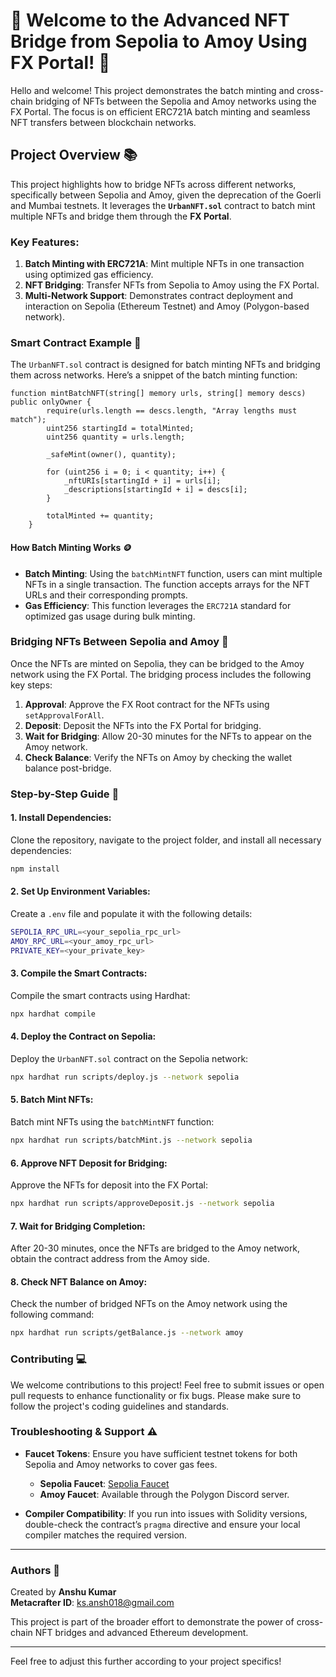 # 🎉 Welcome to the Advanced NFT Bridge from Sepolia to Amoy Using FX Portal! 🎉

Hello and welcome! This project demonstrates the batch minting and cross-chain bridging of NFTs between the Sepolia and Amoy networks using the FX Portal. The focus is on efficient ERC721A batch minting and seamless NFT transfers between blockchain networks.

## Project Overview 📚

This project highlights how to bridge NFTs across different networks, specifically between Sepolia and Amoy, given the deprecation of the Goerli and Mumbai testnets. It leverages the **`UrbanNFT.sol`** contract to batch mint multiple NFTs and bridge them through the **FX Portal**.

### Key Features:

1. **Batch Minting with ERC721A**: Mint multiple NFTs in one transaction using optimized gas efficiency.
2. **NFT Bridging**: Transfer NFTs from Sepolia to Amoy using the FX Portal.
3. **Multi-Network Support**: Demonstrates contract deployment and interaction on Sepolia (Ethereum Testnet) and Amoy (Polygon-based network).

### Smart Contract Example 📝

The `UrbanNFT.sol` contract is designed for batch minting NFTs and bridging them across networks. Here’s a snippet of the batch minting function:

```solidity
function mintBatchNFT(string[] memory urls, string[] memory descs) public onlyOwner {
        require(urls.length == descs.length, "Array lengths must match");
        uint256 startingId = totalMinted;
        uint256 quantity = urls.length;

        _safeMint(owner(), quantity);

        for (uint256 i = 0; i < quantity; i++) {
            _nftURIs[startingId + i] = urls[i];
            _descriptions[startingId + i] = descs[i];
        }

        totalMinted += quantity;
    }
```

#### How Batch Minting Works 🪙

- **Batch Minting**: Using the `batchMintNFT` function, users can mint multiple NFTs in a single transaction. The function accepts arrays for the NFT URLs and their corresponding prompts.
- **Gas Efficiency**: This function leverages the `ERC721A` standard for optimized gas usage during bulk minting.

### Bridging NFTs Between Sepolia and Amoy 🔄

Once the NFTs are minted on Sepolia, they can be bridged to the Amoy network using the FX Portal. The bridging process includes the following key steps:

1. **Approval**: Approve the FX Root contract for the NFTs using `setApprovalForAll`.
2. **Deposit**: Deposit the NFTs into the FX Portal for bridging.
3. **Wait for Bridging**: Allow 20-30 minutes for the NFTs to appear on the Amoy network.
4. **Check Balance**: Verify the NFTs on Amoy by checking the wallet balance post-bridge.

### Step-by-Step Guide 🚀

#### 1. **Install Dependencies**:

Clone the repository, navigate to the project folder, and install all necessary dependencies:

```bash
npm install
```

#### 2. **Set Up Environment Variables**:

Create a `.env` file and populate it with the following details:

```bash
SEPOLIA_RPC_URL=<your_sepolia_rpc_url>
AMOY_RPC_URL=<your_amoy_rpc_url>
PRIVATE_KEY=<your_private_key>
```

#### 3. **Compile the Smart Contracts**:

Compile the smart contracts using Hardhat:

```bash
npx hardhat compile
```

#### 4. **Deploy the Contract on Sepolia**:

Deploy the `UrbanNFT.sol` contract on the Sepolia network:

```bash
npx hardhat run scripts/deploy.js --network sepolia
```

#### 5. **Batch Mint NFTs**:

Batch mint NFTs using the `batchMintNFT` function:

```bash
npx hardhat run scripts/batchMint.js --network sepolia
```

#### 6. **Approve NFT Deposit for Bridging**:

Approve the NFTs for deposit into the FX Portal:

```bash
npx hardhat run scripts/approveDeposit.js --network sepolia
```

#### 7. **Wait for Bridging Completion**:

After 20-30 minutes, once the NFTs are bridged to the Amoy network, obtain the contract address from the Amoy side.

#### 8. **Check NFT Balance on Amoy**:

Check the number of bridged NFTs on the Amoy network using the following command:

```bash
npx hardhat run scripts/getBalance.js --network amoy
```

### Contributing 💻

We welcome contributions to this project! Feel free to submit issues or open pull requests to enhance functionality or fix bugs. Please make sure to follow the project's coding guidelines and standards.

### Troubleshooting & Support ⚠️

- **Faucet Tokens**: Ensure you have sufficient testnet tokens for both Sepolia and Amoy networks to cover gas fees.
  - **Sepolia Faucet**: [Sepolia Faucet](https://sepoliafaucet.com)
  - **Amoy Faucet**: Available through the Polygon Discord server.

- **Compiler Compatibility**: If you run into issues with Solidity versions, double-check the contract’s `pragma` directive and ensure your local compiler matches the required version.

---

### Authors 👤

Created by **Anshu Kumar**  
**Metacrafter ID**: ks.ansh018@gmail.com

This project is part of the broader effort to demonstrate the power of cross-chain NFT bridges and advanced Ethereum development.

---

Feel free to adjust this further according to your project specifics!